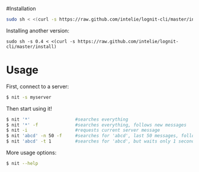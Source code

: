 #Installation

```sh
sudo sh < <(curl -s https://raw.github.com/intelie/lognit-cli/master/install)
```

Installing another version:

```
sudo sh -s 0.4 < <(curl -s https://raw.github.com/intelie/lognit-cli/master/install) 
```

# Usage

First, connect to a server:

```sh
$ nit -s myserver
```

Then start using it!

```sh
$ nit '*'                 #searches everything
$ nit '*' -f              #searches everything, follows new messages
$ nit -i                  #requests current server message
$ nit 'abcd' -n 50 -f     #searches for 'abcd', last 50 messages, following new messages
$ nit 'abcd' -t 1         #searches for 'abcd', but waits only 1 second to all lognit nodes to respond.
```

More usage options:

```sh
$ nit --help
```
